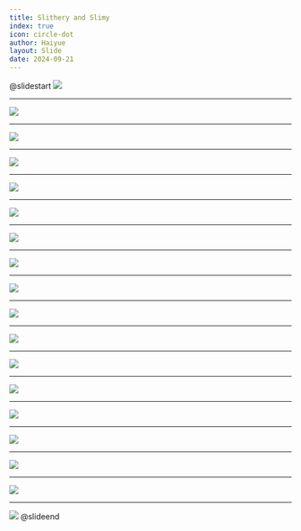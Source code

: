 ```yaml
---
title: Slithery and Slimy
index: true
icon: circle-dot
author: Haiyue
layout: Slide
date: 2024-09-21
---
```

 
@slidestart
![](/data/english/reading/Level-K/Slithery%20and%20Slimy/001.png)

---

![](/data/english/reading/Level-K/Slithery%20and%20Slimy/002.png)

---

![](/data/english/reading/Level-K/Slithery%20and%20Slimy/003.png)

---

![](/data/english/reading/Level-K/Slithery%20and%20Slimy/004.png)

---

![](/data/english/reading/Level-K/Slithery%20and%20Slimy/005.png)

---

![](/data/english/reading/Level-K/Slithery%20and%20Slimy/006.png)

---

![](/data/english/reading/Level-K/Slithery%20and%20Slimy/007.png)

---

![](/data/english/reading/Level-K/Slithery%20and%20Slimy/008.png)

---

![](/data/english/reading/Level-K/Slithery%20and%20Slimy/009.png)

---

![](/data/english/reading/Level-K/Slithery%20and%20Slimy/010.png)

---

![](/data/english/reading/Level-K/Slithery%20and%20Slimy/011.png)

---

![](/data/english/reading/Level-K/Slithery%20and%20Slimy/012.png)

---

![](/data/english/reading/Level-K/Slithery%20and%20Slimy/013.png)

---

![](/data/english/reading/Level-K/Slithery%20and%20Slimy/014.png)

---

![](/data/english/reading/Level-K/Slithery%20and%20Slimy/015.png)

---

![](/data/english/reading/Level-K/Slithery%20and%20Slimy/016.png)

---

![](/data/english/reading/Level-K/Slithery%20and%20Slimy/017.png)

---

![](/data/english/reading/Level-K/Slithery%20and%20Slimy/018.png)
@slideend